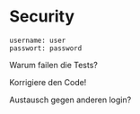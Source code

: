 # Security

```
username: user
passwort: password
```

Warum failen die Tests?

Korrigiere den Code!

Austausch gegen anderen login?
